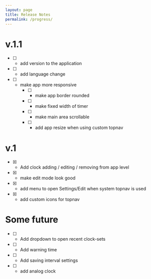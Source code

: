 ```yaml
---
layout: page
title: Release Notes
permalink: /progress/
---
```

# v.1.1
- [ ] - add version to the application
- [ ] - add language change
- [ ] - make app more responsive
    - [ ] - make app border rounded
    - [ ] - make fixed width of timer
    - [ ] - make main area scrollable
    - [ ] - add app resize when using custom topnav

# v.1
- [x] - Add clock adding / editing / removing from app level
- [x] - make edit mode look good
- [x] - add menu to open Settings/Edit when system topnav is used
- [x] - add custom icons for topnav

# Some future
- [ ] - Add dropdown to open recent clock-sets
- [ ] - Add warning time
- [ ] - Add saving interval settings
- [ ] - add analog clock

